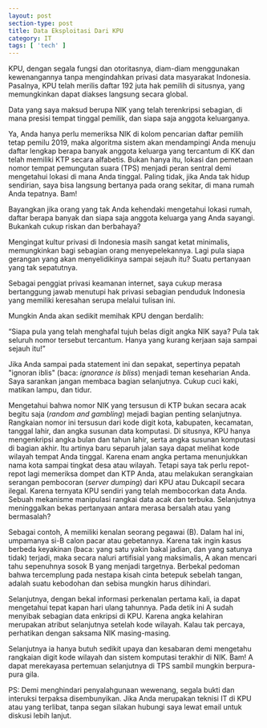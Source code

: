```yaml
---
layout: post
section-type: post
title: Data Eksploitasi Dari KPU
category: IT
tags: [ 'tech' ]
---
```


KPU, dengan segala fungsi dan otoritasnya, diam-diam menggunakan kewenangannya tanpa mengindahkan privasi data masyarakat Indonesia. Pasalnya, KPU telah merilis daftar 192 juta hak pemilih di situsnya, yang memungkinkan dapat diakses langsung secara global.

Data yang saya maksud berupa NIK yang telah terenkripsi sebagian, di mana presisi tempat tinggal pemilik, dan siapa saja anggota keluarganya. 

Ya, Anda hanya perlu memeriksa NIK di kolom pencarian daftar pemilih tetap pemilu 2019, maka algoritma sistem akan mendampingi Anda menuju daftar lengkap berapa banyak anggota keluarga yang tercantum di KK dan telah memiliki KTP secara alfabetis. Bukan hanya itu, lokasi dan pemetaan nomor tempat pemungutan suara (TPS) menjadi peran sentral demi mengetahui lokasi di mana Anda tinggal. Paling tidak, jika Anda tak hidup sendirian, saya bisa langsung bertanya pada orang sekitar, di mana rumah Anda tepatnya. Bam!

Bayangkan jika orang yang tak Anda kehendaki mengetahui lokasi rumah, daftar berapa banyak dan siapa saja anggota keluarga yang Anda sayangi. Bukankah cukup riskan dan berbahaya? 

Mengingat kultur privasi di Indonesia masih sangat ketat minimalis, memungkinkan bagi sebagian orang menyepelekannya. Lagi pula siapa gerangan yang akan menyelidikinya sampai sejauh itu? Suatu pertanyaan yang tak sepatutnya.

Sebagai penggiat privasi keamanan internet, saya cukup merasa bertanggung jawab menutupi hak privasi sebagian penduduk Indonesia yang memiliki keresahan serupa melalui tulisan ini.

Mungkin Anda akan sedikit memihak KPU dengan berdalih:

“Siapa pula yang telah menghafal tujuh belas digit angka NIK saya? Pula tak seluruh nomor tersebut tercantum. Hanya yang kurang kerjaan saja sampai sejauh itu!”

Jika Anda sampai pada statement ini dan sepakat, sepertinya pepatah "ignoran iblis" (baca: <i>ignorance is bliss</i>) menjadi teman keseharian Anda. Saya sarankan jangan membaca bagian selanjutnya. Cukup cuci kaki, matikan lampu, dan tidur.

Mengetahui bahwa nomor NIK yang tersusun di KTP bukan secara acak begitu saja (<i>random and gambling</i>) mejadi bagian penting selanjutnya. Rangkaian nomor ini tersusun dari kode digit kota, kabupaten, kecamatan, tanggal lahir, dan angka susunan data komputasi. Di situsnya, KPU hanya mengenkripsi angka bulan dan tahun lahir, serta angka susunan komputasi di bagian akhir. Itu artinya baru separuh jalan saya dapat melihat kode wilayah tempat Anda tinggal. Karena enam angka pertama menunjukkan nama kota sampai tingkat desa atau wilayah. Tetapi saya tak perlu repot-repot lagi memeriksa dompet dan KTP Anda, atau melakukan serangkaian serangan pembocoran (<i>server dumping</i>) dari KPU atau Dukcapil secara ilegal. Karena ternyata KPU sendiri yang telah membocorkan data Anda. Sebuah mekanisme manipulasi rangkai data acak dan terbuka. Selanjutnya meninggalkan bekas pertanyaan antara merasa bersalah atau yang bermasalah?

Sebagai contoh, A memiliki kenalan seorang pegawai (B). Dalam hal ini, umpamanya si-B calon pacar atau gebetannya. Karena tak ingin kasus berbeda keyakinan (baca: yang satu yakin bakal jadian, dan yang satunya tidak) terjadi, maka secara naluri artifisial yang maksimalis, A akan mencari tahu sepenuhnya sosok B yang menjadi targetnya. Berbekal pedoman bahwa tercemplung pada nestapa kisah cinta betepuk sebelah tangan, adalah suatu kebodohan dan sebisa mungkin harus dihindari.

Selanjutnya, dengan bekal informasi perkenalan pertama kali, ia dapat mengetahui tepat kapan hari ulang tahunnya. Pada detik ini A sudah menyibak sebagian data enkripsi di KPU. Karena angka kelahiran merupakan atribut selanjutnya setelah kode wilayah. Kalau tak percaya, perhatikan dengan saksama NIK masing-masing.

Selanjutnya ia hanya butuh sedikit upaya dan kesabaran demi mengetahu rangkaian digit kode wilayah dan sistem komputasi terakhir di NIK. Bam! A dapat merekayasa pertemuan selanjutnya di TPS sambil mungkin berpura-pura gila.

PS: 
Demi menghindari penyalahgunaan wewenang, segala bukti dan interuksi terpaksa disembunyikan. Jika Anda merupakan teknisi IT di KPU atau yang terlibat, tanpa segan silakan hubungi saya lewat email untuk diskusi lebih lanjut.

